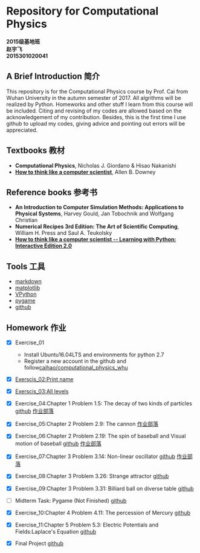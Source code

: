 # Repository for Computational Physics
__2015级基地班__       
__赵宇飞__       
__2015301020041__  

## A Brief Introduction 简介
This repository is for the Computational Physics course by Prof. Cai from Wuhan University in the autumn semester of 2017. All algrithms will be realized by Python. Homeworks and other stuff I learn from this course will be included. Citing and revising of my codes are allowed based on the acknowledgement of my contribution. Besides, this is the first time I use github to upload my codes, giving advice and pointing out errors will be appreciated.

## Textbooks 教材
- **Computational Physics**, Nicholas J. Giordano & Hisao Nakanishi
- [**How to think like a computer scientist**](http://www.greenteapress.com/thinkpython/), Allen B. Downey

## Reference books 参考书
- **An Introduction to Computer Simulation Methods: Applications to Physical Systems**, Harvey Gould, Jan Tobochnik and Wolfgang Christian
- **Numerical Recipes 3rd Edition: The Art of Scientific Computing**, William H. Press and Saul A. Teukolsky
- [**How to think like a computer scientist -- Learning with Python: Interactive Edition 2.0**](http://interactivepython.org/runestone/static/thinkcspy/index.html)

## Tools 工具
- [markdown](https://daringfireball.net/projects/markdown/)
- [matplotlib](http://matplotlib.org/)
- [VPython](http://vpython.org/)
- [pygame](http://pygame.org/hifi.html)
- [github](https://github.com/)

## Homework 作业
- [x] Exercise_01
   - Install Ubuntu16.04LTS and environments for python 2.7
   - Register a new account in the github and follow[caihao/computational_physics_whu](https://github.com/caihao/computational_physics_whu)
- [x] [Exerscis_02:Print name](https://github.com/Monotone1997/computationalphysics_N2015301020041/blob/master/Exercise_02/read.md)
- [x] [Exerscis_03:All levels](https://github.com/Monotone1997/computationalphysics_N2015301020041/blob/master/Exercise_02/read.md)
- [x] Exercise_04:Chapter 1 Problem 1.5: The decay of two kinds of particles [github](https://github.com/Monotone1997/computationalphysics_N2015301020041/blob/master/Exercise_04/read.md) [作业部落](https://www.zybuluo.com/Monotone1997/note/881205)
- [x] Exercise_05:Chapter 2 Problem 2.9: The cannon [作业部落](https://www.zybuluo.com/Monotone1997/note/911335)
- [x] Exercise_06:Chapter 2 Problem 2.19: The spin of baseball and Visual motion of baseball [github](https://github.com/Monotone1997/computationalphysics_N2015301020041/blob/master/Exercise_06/Exercise_06.md) [作业部落](https://www.zybuluo.com/Monotone1997/note/922541)
- [x] Exercise_07:Chapter 3 Problem 3.14: Non-linear oscillator [github](https://github.com/Monotone1997/computationalphysics_N2015301020041/blob/master/Exercise_07/report.md) [作业部落](https://www.zybuluo.com/Monotone1997/note/930747)
- [x] Exercise_08:Chapter 3 Problem 3.26: Strange attractor [github](https://github.com/Monotone1997/computationalphysics_N2015301020041/blob/master/Exercise_08/report.md)
- [x] Exercise_09:Chapter 3 Problem 3.31: Billiard ball on diverse table [github](https://github.com/Monotone1997/computationalphysics_N2015301020041/blob/master/Exercise_09/readme.md)
- [ ] Midterm Task: Pygame (Not Finished) [github](https://raw.githubusercontent.com/Monotone1997/computationalphysics_N2015301020041/master/pygame.py)


- [x] Exercise_10:Chapter 4 Problem 4.11: The percession of Mercury [github](https://github.com/Monotone1997/computationalphysics_N2015301020041/blob/master/Exercise_10/Exercise_10.md)
- [x] Exercise_11:Chapter 5 Problem 5.3: Electric Potentials and Fields:Laplace's Equation [github](https://github.com/Monotone1997/computationalphysics_N2015301020041/blob/master/Exercise_11/Exercise_11.md)
- [x] Final Project [github](https://github.com/Monotone1997/computationalphysics_N2015301020041/blob/master/Python%E5%9C%A8%E9%9A%8F%E6%9C%BA%E8%BF%87%E7%A8%8B%E4%B8%AD%E7%9A%84%E5%BA%94%E7%94%A8_wrapper.pdf)
